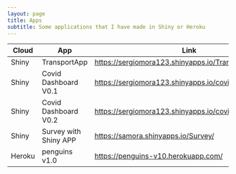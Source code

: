```yaml
---
layout: page
title: Apps
subtitle: Some applications that I have made in Shiny or Heroku
---
```


Cloud | App | Link
---|---|---
Shiny | TransportApp | https://sergiomora123.shinyapps.io/TransportApp/
Shiny | Covid Dashboard V0.1 | https://sergiomora123.shinyapps.io/covid19_dashboard/
Shiny | Covid Dashboard V0.2 | https://sergiomora123.shinyapps.io/covid_19/
Shiny | Survey with Shiny APP | https://samora.shinyapps.io/Survey/
Heroku | penguins v1.0 | https://penguins-v10.herokuapp.com/
